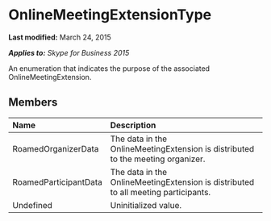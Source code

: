 
# OnlineMeetingExtensionType 

 **Last modified:** March 24, 2015

 _**Applies to:** Skype for Business 2015_

An enumeration that indicates the purpose of the associated OnlineMeetingExtension.


## Members





|**Name**|**Description**|
|:-----|:-----|
|RoamedOrganizerData|The data in the OnlineMeetingExtension is distributed to the meeting organizer.|
|RoamedParticipantData|The data in the OnlineMeetingExtension is distributed to all meeting participants.|
|Undefined|Uninitialized value.|
